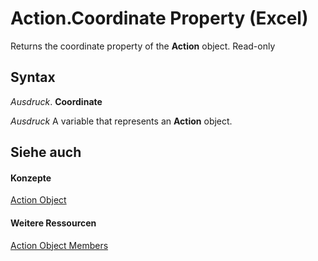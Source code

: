 
# Action.Coordinate Property (Excel)

Returns the coordinate property of the  **Action** object. Read-only


## Syntax

 _Ausdruck_. **Coordinate**

 _Ausdruck_ A variable that represents an **Action** object.


## Siehe auch


#### Konzepte


[Action Object](8a54e4ed-8392-e198-66df-987f94841968.md)
#### Weitere Ressourcen


[Action Object Members](http://msdn.microsoft.com/library/facec89c-9df7-e199-574b-78c86d91dd6e%28Office.15%29.aspx)
